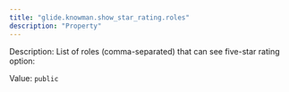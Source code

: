 ```yaml
---
title: "glide.knowman.show_star_rating.roles"
description: "Property"
---
```


Description: List of roles (comma-separated) that can see five-star rating option:

Value: `public`